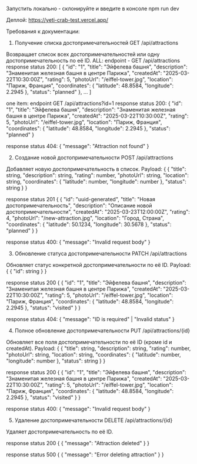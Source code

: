 Запустить локально - склонируйте и введите в консоле npm run dev

Деплой: https://yeti-crab-test.vercel.app/

Требования к документации:

1. Получение списка достопримечательностей
   GET /api/attractions

Возвращает список всех достопримечательностей или одну достопримечательность по её ID.
ALL: endpoint - GET /api/attractions
response status 200: [
{
"id": "1",
"title": "Эйфелева башня",
"description": "Знаменитая железная башня в центре Парижа",
"createdAt": "2025-03-22T10:30:00Z",
"rating": 5,
"photoUrl": "/eiffel-tower.jpg",
"location": "Париж, Франция",
"coordinates": { "latitude": 48.8584, "longitude": 2.2945 },
"status": "planned"
},
...
]

one item: endpoint GET /api/attractions?id=1
response status 200: {
"id": "1",
"title": "Эйфелева башня",
"description": "Знаменитая железная башня в центре Парижа",
"createdAt": "2025-03-22T10:30:00Z",
"rating": 5,
"photoUrl": "/eiffel-tower.jpg",
"location": "Париж, Франция",
"coordinates": { "latitude": 48.8584, "longitude": 2.2945 },
"status": "planned"
}

response status 404: {
"message": "Attraction not found"
}

2. Создание новой достопримечательности
   POST /api/attractions

Добавляет новую достопримечательность в список.
Payload: {
{
"title": string,
"description": string,
"rating": number,
"photoUrl": string,
"location": string,
"coordinates": {
"latitude": number,
"longitude": number
},
"status": string
}
}

response status 201 {
{
"id": "uuid-generated",
"title": "Новая достопримечательность",
"description": "Описание новой достопримечательности",
"createdAt": "2025-03-23T12:00:00Z",
"rating": 4,
"photoUrl": "/new-attraction.jpg",
"location": "Город, Страна",
"coordinates": { "latitude": 50.1234, "longitude": 30.5678 },
"status": "planned"
}
}

response status 400: {
"message": "Invalid request body"
}

3. Обновление статуса достопримечательности
   PATCH /api/attractions

Обновляет статус конкретной достопримечательности по её ID.
Payload: {
{
"id": string
}
}

response status 200 {
{
"id": "1",
"title": "Эйфелева башня",
"description": "Знаменитая железная башня в центре Парижа",
"createdAt": "2025-03-22T10:30:00Z",
"rating": 5,
"photoUrl": "/eiffel-tower.jpg",
"location": "Париж, Франция",
"coordinates": { "latitude": 48.8584, "longitude": 2.2945 },
"status": "visited"
}
}

response status 404: {
"message": "ID is required" | "Invalid status"
}

4. Полное обновление достопримечательности
   PUT /api/attractions/{id}

Обновляет все поля достопримечательности по её ID (кроме id и createdAt).
Payload: {
{
"title": string,
"description": string,
"rating": number,
"photoUrl": string,
"location": string,
"coordinates": {
"latitude": number,
"longitude": number
},
"status": string
}
}

response status 200 {
{
"id": "1",
"title": "Эйфелева башня",
"description": "Знаменитая железная башня в центре Парижа",
"createdAt": "2025-03-22T10:30:00Z",
"rating": 5,
"photoUrl": "/eiffel-tower.jpg",
"location": "Париж, Франция",
"coordinates": { "latitude": 48.8584, "longitude": 2.2945 },
"status": "visited"
}
}

response status 400: {
"message": "Invalid request body"
}

5. Удаление достопримечательности
   DELETE /api/attractions/{id}

Удаляет достопримечательность по её ID.

response status 200 {
{
"message": "Attraction deleted"
}
}

response status 500 {
{
"message": "Error deleting attraction"
}
}
